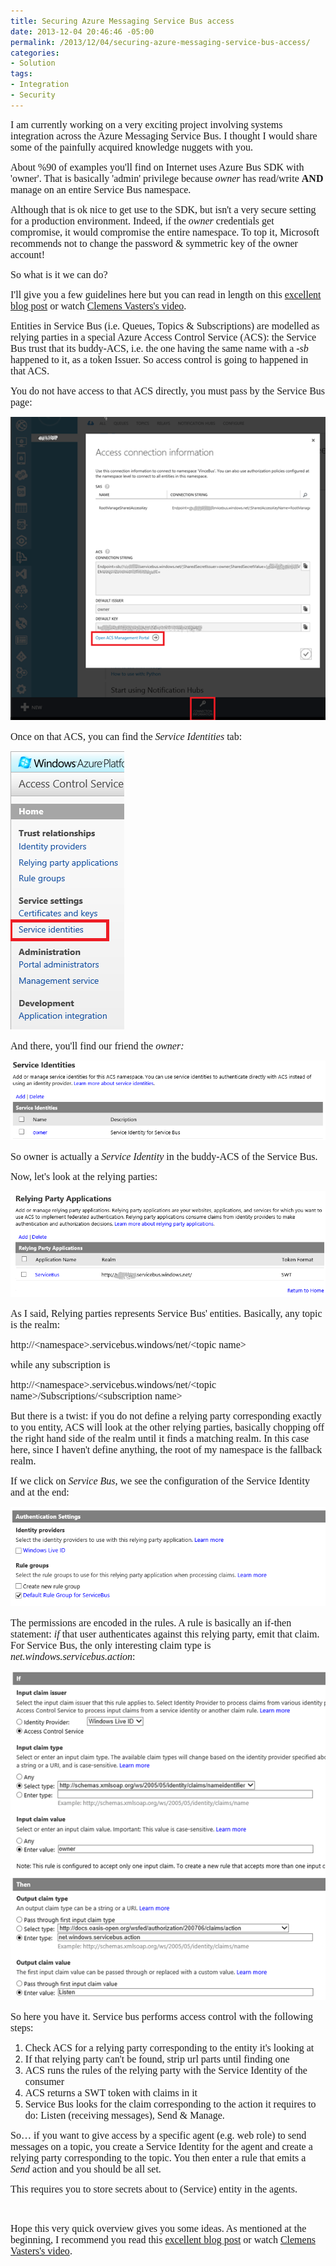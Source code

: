 ```yaml
---
title: Securing Azure Messaging Service Bus access
date: 2013-12-04 20:46:46 -05:00
permalink: /2013/12/04/securing-azure-messaging-service-bus-access/
categories:
- Solution
tags:
- Integration
- Security
---
```

<p><span style="font-family:Times New Roman;font-size:12pt;">I am currently working on a very exciting project involving systems integration across the Azure Messaging Service Bus. I thought I would share some of the painfully acquired knowledge nuggets with you. 
</span></p><p><span style="font-family:Times New Roman;font-size:12pt;">About %90 of examples you'll find on Internet uses Azure Bus SDK with 'owner'. That is basically 'admin' privilege because <em>owner</em> has read/write <strong>AND</strong> manage on an entire Service Bus namespace. 
</span></p><p><span style="font-family:Times New Roman;font-size:12pt;">Although that is ok nice to get use to the SDK, but isn't a very secure setting for a production environment. Indeed, if the <em>owner</em> credentials get compromise, it would compromise the entire namespace. To top it, Microsoft recommends not to change the password &amp; symmetric key of the owner account! 
</span></p><p><span style="font-family:Times New Roman;font-size:12pt;">So what is it we can do? 
</span></p><p><span style="font-family:Times New Roman;font-size:12pt;">I'll give you a few guidelines here but you can read in length on this <a href="http://convective.wordpress.com/2011/10/13/on-not-using-owner-with-the-azure-appfabric-service-bus/">excellent blog post</a> or watch <a href="http://channel9.msdn.com/posts/Securing-Service-Bus-with-ACS">Clemens Vasters's video</a>. 
</span></p><p><span style="font-family:Times New Roman;font-size:12pt;">Entities in Service Bus (i.e. Queues, Topics &amp; Subscriptions) are modelled as relying parties in a special Azure Access Control Service (ACS): the Service Bus trust that its buddy-ACS, i.e. the one having the same name with a <em>-sb</em> happened to it, as a token Issuer. So access control is going to happened in that ACS. 
</span></p><p><span style="font-family:Times New Roman;font-size:12pt;">You do not have access to that ACS directly, you must pass by the Service Bus page: 
</span></p><p><img src="/assets/2013/12/securing-azure-messaging-service-bus-access/120513_0214_securingazu1.png" alt="" /><span style="font-family:Times New Roman;font-size:12pt;">
		</span></p><p><span style="font-family:Times New Roman;font-size:12pt;">Once on that ACS, you can find the <em>Service Identities</em> tab: 
</span></p><p><img src="/assets/2013/12/securing-azure-messaging-service-bus-access/120513_0214_securingazu2.png" alt="" /><span style="font-family:Times New Roman;font-size:12pt;">
		</span></p><p><span style="font-family:Times New Roman;font-size:12pt;">And there, you'll find our friend the <em>owner: </em>
		</span></p><p><img src="/assets/2013/12/securing-azure-messaging-service-bus-access/120513_0214_securingazu3.png" alt="" /><span style="font-family:Times New Roman;font-size:12pt;">
		</span></p><p><span style="font-family:Times New Roman;font-size:12pt;">So owner is actually a <em>Service Identity</em> in the buddy-ACS of the Service Bus. 
</span></p><p><span style="font-family:Times New Roman;font-size:12pt;">Now, let's look at the relying parties: 
</span></p><p><img src="/assets/2013/12/securing-azure-messaging-service-bus-access/120513_0214_securingazu4.png" alt="" /><span style="font-family:Times New Roman;font-size:12pt;">
		</span></p><p><span style="font-family:Times New Roman;font-size:12pt;">As I said, Relying parties represents Service Bus' entities. Basically, any topic is the realm: 
</span></p><p><span style="font-family:Times New Roman;font-size:12pt;">http://&lt;namespace&gt;.servicebus.windows/net/&lt;topic name&gt; 
</span></p><p><span style="font-family:Times New Roman;font-size:12pt;">while any subscription is 
</span></p><p><span style="font-family:Times New Roman;font-size:12pt;">http://&lt;namespace&gt;.servicebus.windows/net/&lt;topic name&gt;/Subscriptions/&lt;subscription name&gt; 
</span></p><p><span style="font-family:Times New Roman;font-size:12pt;">But there is a twist: if you do not define a relying party corresponding exactly to you entity, ACS will look at the other relying parties, basically chopping off the right hand side of the realm until it finds a matching realm. In this case here, since I haven't define anything, the root of my namespace is the fallback realm.
</span></p><p><span style="font-family:Times New Roman;font-size:12pt;">If we click on <em>Service Bus</em>, we see the configuration of the Service Identity and at the end:
</span></p><p><img src="/assets/2013/12/securing-azure-messaging-service-bus-access/120513_0227_securingazu1.png" alt="" /><span style="font-family:Times New Roman;font-size:12pt;">
		</span></p><p><span style="font-family:Times New Roman;font-size:12pt;">The permissions are encoded in the rules.  A rule is basically an if-then statement:  <em>if</em> that user authenticates against this relying party, emit that claim.  For Service Bus, the only interesting claim type is <em>net.windows.servicebus.action</em>:
</span></p><p><img src="/assets/2013/12/securing-azure-messaging-service-bus-access/120513_0227_securingazu2.png" alt="" /><span style="font-family:Times New Roman;font-size:12pt;"><em>
			</em></span></p><p><span style="font-family:Times New Roman;font-size:12pt;">So here you have it.  Service bus performs access control with the following steps:
</span></p><ol><li><span style="font-family:Times New Roman;font-size:12pt;">Check ACS for a relying party corresponding to the entity it's looking at
</span></li><li><span style="font-family:Times New Roman;font-size:12pt;">If that relying party can't be found, strip url parts until finding one
</span></li><li><span style="font-family:Times New Roman;font-size:12pt;">ACS runs the rules of the relying party with the Service Identity of the consumer
</span></li><li><span style="font-family:Times New Roman;font-size:12pt;">ACS returns a SWT token with claims in it
</span></li><li><span style="font-family:Times New Roman;font-size:12pt;">Service Bus looks for the claim corresponding to the action it requires to do:  Listen (receiving messages), Send &amp; Manage.
</span></li></ol><p><span style="font-family:Times New Roman;font-size:12pt;">So…  if you want to give access by a specific agent (e.g. web role) to send messages on a topic, you create a Service Identity for the agent and create a relying party corresponding to the topic.  You then enter a rule that emits a <em>Send</em> action and you should be all set.
</span></p><p><span style="font-family:Times New Roman;font-size:12pt;">This requires you to store secrets about to (Service) entity in the agents.
</span></p><p>
 </p><p><span style="font-family:Times New Roman;font-size:12pt;">Hope this very quick overview gives you some ideas.  As mentioned at the beginning, I recommend you read this <a href="http://convective.wordpress.com/2011/10/13/on-not-using-owner-with-the-azure-appfabric-service-bus/">excellent blog post</a> or watch <a href="http://channel9.msdn.com/posts/Securing-Service-Bus-with-ACS">Clemens Vasters's video</a>. 
</span></p>